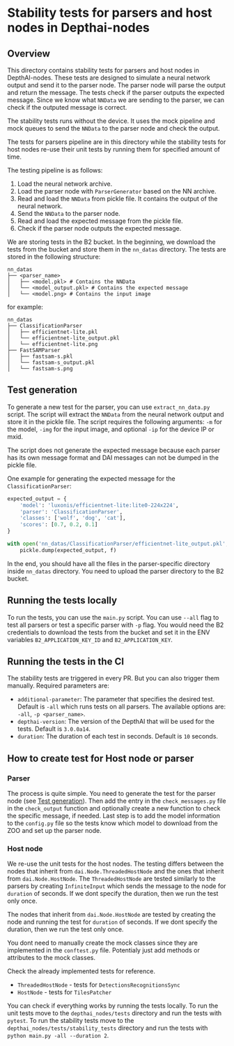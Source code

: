 # Stability tests for parsers and host nodes in Depthai-nodes

## Overview

This directory contains stability tests for parsers and host nodes in DepthAI-nodes. These tests are designed to simulate a neural network output and send it to the parser node. The parser node will parse the output and return the message. The tests check if the parser outputs the expected message. Since we know what `NNData` we are sending to the parser, we can check if the outputed message is correct.

The stability tests runs without the device. It uses the mock pipeline and mock queues to send the `NNData` to the parser node and check the output.

The tests for parsers pipeline are in this directory while the stability tests for host nodes re-use their unit tests by running them for specified amount of time.

The testing pipeline is as follows:

1. Load the neural network archive.
1. Load the parser node with `ParserGenerator` based on the NN archive.
1. Read and load the `NNData` from pickle file. It contains the output of the neural network.
1. Send the `NNData` to the parser node.
1. Read and load the expected message from the pickle file.
1. Check if the parser node outputs the expected message.

We are storing tests in the B2 bucket. In the beginning, we download the tests from the bucket and store them in the `nn_datas` directory. The tests are stored in the following structure:

```
nn_datas
├── <parser_name>
│   ├── <model.pkl> # Contains the NNData
│   └── <model_output.pkl> # Contains the expected message
│   └── <model.png> # Contains the input image
```

for example:

```
nn_datas
├── ClassificationParser
│   ├── efficientnet-lite.pkl
│   └── efficientnet-lite_output.pkl
│   └── efficientnet-lite.png
├── FastSAMParser
│   ├── fastsam-s.pkl
│   └── fastsam-s_output.pkl
│   └── fastsam-s.png
```

## Test generation

To generate a new test for the parser, you can use `extract_nn_data.py` script. The script will extract the `NNData` from the neural network output and store it in the pickle file. The script requires the following arguments: `-m` for the model, `-img` for the input image, and optional `-ip` for the device IP or mxid.

The script does not generate the expected message because each parser has its own message format and DAI messages can not be dumped in the pickle file.

One example for generating the expected message for the `ClassificationParser`:

```python
expected_output = {
    'model': 'luxonis/efficientnet-lite:lite0-224x224',
    'parser': 'ClassificationParser',
    'classes': ['wolf', 'dog', 'cat'],
    'scores': [0.7, 0.2, 0.1]
}

with open('nn_datas/ClassificationParser/efficientnet-lite_output.pkl', 'wb') as f:
    pickle.dump(expected_output, f)
```

In the end, you should have all the files in the parser-specific directory inside `nn_datas` directory. You need to upload the parser directory to the B2 bucket.

## Running the tests locally

To run the tests, you can use the `main.py` script. You can use `--all` flag to test all parsers or test a specific parser with `-p` flag.
You would need the B2 credentials to download the tests from the bucket and set it in the ENV variables `B2_APPLICATION_KEY_ID` and `B2_APPLICATION_KEY`.

## Running the tests in the CI

The stability tests are triggered in every PR. But you can also trigger them manually. Required parameters are:

- `additional-parameter`: The parameter that specifies the desired test. Default is `-all` which runs tests on all parsers. The available options are: `-all`, `-p <parser_name>`.
- `depthai-version`: The version of the DepthAI that will be used for the tests. Default is `3.0.0a14`.
- `duration`: The duration of each test in seconds. Default is `10` seconds.

## How to create test for Host node or parser

### Parser

The process is quite simple. You need to generate the test for the parser node (see [Test generation](#test-generation)). Then add the entry in the `check_messages.py` file in the `check_output` function and optionally create a new function to check the specific message, if needed. Last step is to add the model information to the `config.py` file so the tests know which model to download from the ZOO and set up the parser node.

### Host node

We re-use the unit tests for the host nodes. The testing differs between the nodes that inherit from `dai.Node.ThreadedHostNode` and the ones that inherit from `dai.Node.HostNode`. The `ThreadedHostNode` are tested similarly to the parsers by creating `InfiniteInput` which sends the message to the node for `duration` of seconds. If we dont specify the duration, then we run the test only once.

The nodes that inherit from `dai.Node.HostNode` are tested by creating the node and running the test for `duration` of seconds. If we dont specify the duration, then we run the test only once.

You dont need to manually create the mock classes since they are implemented in the `conftest.py` file. Potentialy just add methods or attributes to the mock classes.

Check the already implemented tests for reference.

- `ThreadedHostNode` - tests for `DetectionsRecognitionsSync`
- `HostNode` - tests for `TilesPatcher`

You can check if everything works by running the tests locally. To run the unit tests move to the `depthai_nodes/tests` directory and run the tests with `pytest`.
To run the stability tests move to the `depthai_nodes/tests/stability_tests` directory and run the tests with `python main.py -all --duration 2`.
